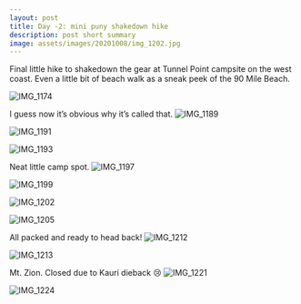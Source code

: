 ```yaml
---
layout: post
title: Day -2: mini puny shakedown hike
description: post short summary
image: assets/images/20201008/img_1202.jpg
---
```


Final little hike to shakedown the gear at Tunnel Point campsite on the west coast. Even a little bit of beach walk as a sneak peek of the 90 Mile Beach.

![IMG_1174](/assets/images/20201008/img_1174.jpg)

I guess now it’s obvious why it’s called that.
![IMG_1189](/assets/images/20201008/img_1189.jpg)

![IMG_1191](/assets/images/20201008/img_1191.jpg)

![IMG_1193](/assets/images/20201008/img_1193.jpg)

Neat little camp spot.
![IMG_1197](/assets/images/20201008/img_1197.jpg)

![IMG_1199](/assets/images/20201008/img_1199.jpg)

![IMG_1202](/assets/images/20201008/img_1202.jpg)

![IMG_1205](/assets/images/20201008/img_1205.jpg)

All packed and ready to head back!
![IMG_1212](/assets/images/20201008/img_1212.jpg)

![IMG_1213](/assets/images/20201008/img_1213.jpg)

Mt. Zion. Closed due to Kauri dieback 😢
![IMG_1221](/assets/images/20201008/img_1221.jpg)

![IMG_1224](/assets/images/20201008/img_1224.jpg)

